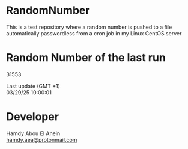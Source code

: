 # RandomNumber    
This is a test repository where a random number is pushed to a file automatically passwordless from a cron job in my Linux CentOS server    
# Random Number of the last run   
31553
      
Last update (GMT +1)    
03/29/25 10:00:01
# Developer    
Hamdy Abou El Anein   
hamdy.aea@protonmail.com
